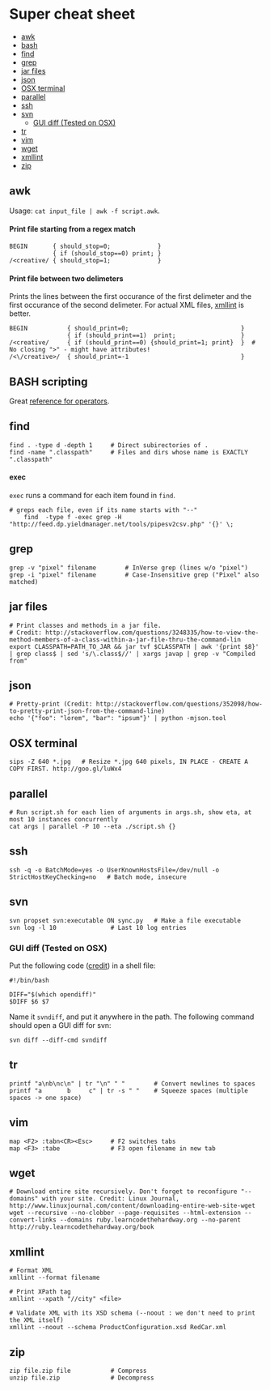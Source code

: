 # Super cheat sheet 

- [awk](#awk)
- [bash](#bash)
- [find](#find)
- [grep](#grep)
- [jar files](#jar-files)
- [json](#json)
- [OSX terminal](#osx-terminal)
- [parallel](#parallel)
- [ssh](#ssh)
- [svn](#svn)
	- [GUI diff (Tested on OSX)](#gui-diff-tested-on-osx)
- [tr](#tr)
- [vim](#vim)
- [wget](#wget)
- [xmllint](#xmllint)
- [zip](#zip)

## awk

Usage: `cat input_file | awk -f script.awk`.

#### Print file starting from a regex match

	BEGIN       { should_stop=0;             }
	            { if (should_stop==0) print; }
	/<creative/ { should_stop=1;             }

#### Print file between two delimeters

Prints the lines between the first occurance of the first delimeter and the first occurance of the second delimeter. For actual XML files, [xmllint](#xmllint) is better.

	BEGIN           { should_print=0;                               }
	                { if (should_print==1)  print;         	        }
	/<creative/     { if (should_print==0) {should_print=1; print}  }  # No closing ">" - might have attributes!
	/<\/creative>/  { should_print=-1                            	}

## BASH scripting

Great [reference for operators](http://tldp.org/LDP/abs/html/refcards.html).

## find

	find . -type d -depth 1		# Direct subirectories of .
	find -name ".classpath"		# Files and dirs whose name is EXACTLY ".classpath"
	
#### exec

`exec` runs a command for each item found in `find`. 

	# greps each file, even if its name starts with "--"
        find  -type f -exec grep -H "http://feed.dp.yieldmanager.net/tools/pipesv2csv.php" '{}' \;
	
	
## grep

	grep -v "pixel" filename		# InVerse grep (lines w/o "pixel")
	grep -i "pixel" filename		# Case-Insensitive grep ("Pixel" also matched)

## jar files

	# Print classes and methods in a jar file. 
	# Credit: http://stackoverflow.com/questions/3248335/how-to-view-the-method-members-of-a-class-within-a-jar-file-thru-the-command-lin
	export CLASSPATH=PATH_TO_JAR && jar tvf $CLASSPATH | awk '{print $8}' | grep class$ | sed 's/\.class$//' | xargs javap | grep -v "Compiled from"

## json

	# Pretty-print (Credit: http://stackoverflow.com/questions/352098/how-to-pretty-print-json-from-the-command-line)
	echo '{"foo": "lorem", "bar": "ipsum"}' | python -mjson.tool


## OSX terminal

	sips -Z 640 *.jpg	# Resize *.jpg 640 pixels, IN PLACE - CREATE A COPY FIRST. http://goo.gl/luWx4

## parallel

	# Run script.sh for each lien of arguments in args.sh, show eta, at most 10 instances concurrently
	cat args | parallel -P 10 --eta ./script.sh {} 

## ssh

	ssh -q -o BatchMode=yes -o UserKnownHostsFile=/dev/null -o StrictHostKeyChecking=no   # Batch mode, insecure

## svn
	
	svn propset svn:executable ON sync.py	# Make a file executable
	svn log -l 10				# Last 10 log entries
	
### GUI diff (Tested on OSX)

Put the following code ([credit](http://dtobi.wordpress.com/2010/05/27/use-filemerge-with-svn-diff/)) in a shell file:

	#!/bin/bash
	
	DIFF="$(which opendiff)"
	$DIFF $6 $7

Name it `svndiff`, and put it anywhere in the path. The following command should open a GUI diff for svn:

    svn diff --diff-cmd svndiff

## tr
	printf "a\nb\nc\n" | tr "\n" " "        # Convert newlines to spaces
	printf "a       b     c" | tr -s " "    # Squeeze spaces (multiple spaces -> one space)

## vim
	
	map <F2> :tabn<CR><Esc>     # F2 switches tabs
	map <F3> :tabe              # F3 open filename in new tab

## wget

	# Download entire site recursively. Don't forget to reconfigure "--domains" with your site. Credit: Linux Journal, http://www.linuxjournal.com/content/downloading-entire-web-site-wget
	wget --recursive --no-clobber --page-requisites --html-extension --convert-links --domains ruby.learncodethehardway.org --no-parent http://ruby.learncodethehardway.org/book


## xmllint

	# Format XML
	xmllint --format filename
	
	# Print XPath tag
	xmllint --xpath "//city" <file>
	
	# Validate XML with its XSD schema (--noout : we don't need to print the XML itself)
	xmllint --noout --schema ProductConfiguration.xsd RedCar.xml
	
## zip

	zip file.zip file			# Compress
	unzip file.zip				# Decompress
